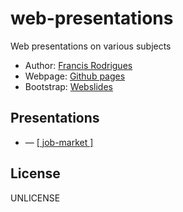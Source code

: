 # web-presentations #

Web presentations on various subjects

* Author: [Francis Rodrigues][1]
* Webpage: [Github pages][2]
* Bootstrap: [Webslides][2]

## Presentations ##

- &mdash; [[ job-market ]](./job-market)

## License ##

UNLICENSE

  [1]: https://www.linkedin.com/in/francisrod01/
  [2]: https://francisrod01.github.io/web-presentations/
  [3]: https://webslides.tv/
